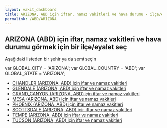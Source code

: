 ```yaml
---
layout: vakit_dashboard
title: ARIZONA, ABD için iftar, namaz vakitleri ve hava durumu - ilçe/eyalet seç
permalink: /ABD/ARIZONA
---
```


## ARIZONA (ABD) için iftar, namaz vakitleri ve hava durumu  görmek için bir ilçe/eyalet seç

Aşağıdaki listeden bir şehir ya da semt seçin



  var GLOBAL_CITY = 'ARIZONA';
  var GLOBAL_COUNTRY = 'ABD';
  var GLOBAL_STATE = 'ARIZONA';
* [CHANDLER (ARIZONA, ABD) için iftar ve namaz vakitleri](/ABD/ARIZONA/CHANDLER)
* [GLENDALE (ARIZONA, ABD) için iftar ve namaz vakitleri](/ABD/ARIZONA/GLENDALE)
* [GRAND_CANYON (ARIZONA, ABD) için iftar ve namaz vakitleri](/ABD/ARIZONA/GRAND_CANYON)
* [MESA (ARIZONA, ABD) için iftar ve namaz vakitleri](/ABD/ARIZONA/MESA)
* [PHOENIX (ARIZONA, ABD) için iftar ve namaz vakitleri](/ABD/ARIZONA/PHOENIX)
* [SCOTTSDALE (ARIZONA, ABD) için iftar ve namaz vakitleri](/ABD/ARIZONA/SCOTTSDALE)
* [TEMPE (ARIZONA, ABD) için iftar ve namaz vakitleri](/ABD/ARIZONA/TEMPE)
* [TUCSON (ARIZONA, ABD) için iftar ve namaz vakitleri](/ABD/ARIZONA/TUCSON)
</script>
<script type="text/javascript">